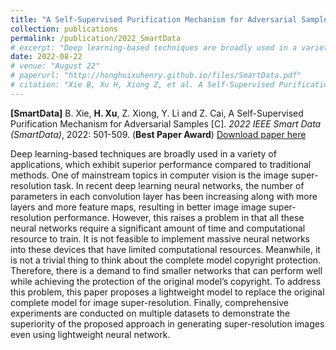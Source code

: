 ```yaml
---
title: "A Self-Supervised Purification Mechanism for Adversarial Samples"
collection: publications
permalink: /publication/2022_SmartData
# excerpt: "Deep learning-based techniques are broadly used in a variety of applications, which exhibit superior performance compared to traditional methods. One of mainstream topics in computer vision is the image super-resolution task. In recent deep learning neural networks, the number of parameters in each convolution layer has been increasing along with more layers and more feature maps, resulting in better image image super-resolution performance. However, this raises a problem in that all these neural networks require a significant amount of time and computational resource to train. It is not feasible to implement massive neural networks into these devices that have limited computational resources. Meanwhile, it is not a trivial thing to think about the complete model copyright protection. Therefore, there is a demand to find smaller networks that can perform well while achieving the protection of the original model’s copyright. To address this problem, this paper proposes a lightweight model to replace the original complete model for image super-resolution. Finally, comprehensive experiments are conducted on multiple datasets to demonstrate the superiority of the proposed approach in generating super-resolution images even using lightweight neural network."
date: 2022-08-22
# venue: "August 22"
# paperurl: "http://honghuixuhenry.github.io/files/SmartData.pdf"
# citation: "Xie B, Xu H, Xiong Z, et al. A Self-Supervised Purification Mechanism for Adversarial Samples[C]//2022 IEEE Smart Data (SmartData). IEEE, 2022: 501-509."
---
```


**[SmartData]** B. Xie, **H. Xu**, Z. Xiong, Y. Li and Z. Cai, A Self-Supervised Purification Mechanism for Adversarial Samples [C]. _2022 IEEE Smart Data (SmartData)_, 2022: 501-509. (**Best Paper Award**) [Download paper here](http://honghuixuhenry.github.io/files/SmartData.pdf)

Deep learning-based techniques are broadly used in a variety of applications, which exhibit superior performance compared to traditional methods. One of mainstream topics in computer vision is the image super-resolution task. In recent deep learning neural networks, the number of parameters in each convolution layer has been increasing along with more layers and more feature maps, resulting in better image image super-resolution performance. However, this raises a problem in that all these neural networks require a significant amount of time and computational resource to train. It is not feasible to implement massive neural networks into these devices that have limited computational resources. Meanwhile, it is not a trivial thing to think about the complete model copyright protection. Therefore, there is a demand to find smaller networks that can perform well while achieving the protection of the original model’s copyright. To address this problem, this paper proposes a lightweight model to replace the original complete model for image super-resolution. Finally, comprehensive experiments are conducted on multiple datasets to demonstrate the superiority of the proposed approach in generating super-resolution images even using lightweight neural network.

<!-- Recommended citation: Xie B, Xu H, Xiong Z, et al. A Self-Supervised Purification Mechanism for Adversarial Samples[C]//2022 IEEE Smart Data (SmartData). IEEE, 2022: 501-509. -->
